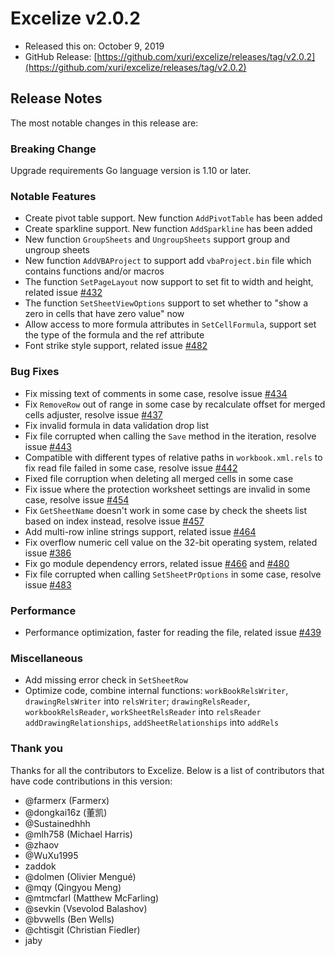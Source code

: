 # Excelize v2.0.2

* Released this on: October 9, 2019
* GitHub Release: [https://github.com/xuri/excelize/releases/tag/v2.0.2](https://github.com/xuri/excelize/releases/tag/v2.0.2)

## Release Notes

The most notable changes in this release are:

### Breaking Change

Upgrade requirements Go language version is 1.10 or later.

### Notable Features

* Create pivot table support. New function `AddPivotTable` has been added
* Create sparkline support. New function `AddSparkline` has been added
* New function `GroupSheets` and `UngroupSheets` support group and ungroup sheets
* New function `AddVBAProject` to support add `vbaProject.bin` file which contains functions and/or macros
* The function `SetPageLayout` now support to set fit to width and height, related issue [#432](https://github.com/xuri/excelize/issues/432)
* The function `SetSheetViewOptions` support to set whether to "show a zero in cells that have zero value" now
* Allow access to more formula attributes in `SetCellFormula`, support set the type of the formula and the ref attribute
* Font strike style support, related issue [#482](https://github.com/xuri/excelize/issues/482)

### Bug Fixes

* Fix missing text of comments in some case, resolve issue [#434](https://github.com/xuri/excelize/issues/434)
* Fix `RemoveRow` out of range in some case by recalculate offset for merged cells adjuster, resolve issue [#437](https://github.com/xuri/excelize/issues/437)
* Fix invalid formula in data validation drop list
* Fix file corrupted when calling the `Save` method in the iteration, resolve issue [#443](https://github.com/xuri/excelize/issues/443)
* Compatible with different types of relative paths in `workbook.xml.rels` to fix read file failed in some case, resolve issue [#442](https://github.com/xuri/excelize/issues/442)
* Fixed file corruption when deleting all merged cells in some case
* Fix issue where the protection worksheet settings are invalid in some case, resolve issue [#454](https://github.com/xuri/excelize/issues/454)
* Fix `GetSheetName` doesn't work in some case by check the sheets list based on index instead, resolve issue [#457](https://github.com/xuri/excelize/issues/457)
* Add multi-row inline strings support, related issue [#464](https://github.com/xuri/excelize/issues/464)
* Fix overflow numeric cell value on the 32-bit operating system, related issue [#386](https://github.com/xuri/excelize/issues/386)
* Fix go module dependency errors, related issue [#466](https://github.com/xuri/excelize/issues/466) and [#480](https://github.com/xuri/excelize/issues/480)
* Fix file corrupted when calling `SetSheetPrOptions` in some case, resolve issue [#483](https://github.com/xuri/excelize/issues/483)

### Performance

* Performance optimization, faster for reading the file, related issue [#439](https://github.com/xuri/excelize/issues/439)

### Miscellaneous

* Add missing error check in `SetSheetRow`
* Optimize code, combine internal functions:
`workBookRelsWriter`, `drawingRelsWriter` into `relsWriter`;
`drawingRelsReader`, `workbookRelsReader`, `workSheetRelsReader` into `relsReader`
`addDrawingRelationships`, `addSheetRelationships` into `addRels`

### Thank you

Thanks for all the contributors to Excelize. Below is a list of contributors that have code contributions in this version:

* @farmerx (Farmerx)
* @dongkai16z (董凯)
* @Sustainedhhh
* @mlh758 (Michael Harris)
* @zhaov
* @WuXu1995
* zaddok
* @dolmen (Olivier Mengué)
* @mqy (Qingyou Meng)
* @mtmcfarl (Matthew McFarling)
* @sevkin (Vsevolod Balashov)
* @bvwells (Ben Wells)
* @chtisgit (Christian Fiedler)
* jaby
